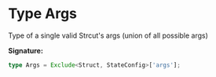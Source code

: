 
# Type Args

Type of a single valid Strcut's args (union of all possible args)

<b>Signature:</b>

```typescript
type Args = Exclude<Struct, StateConfig>['args'];
```
